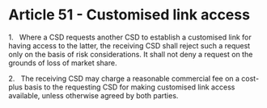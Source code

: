 # Article 51 - Customised link access


1.   Where a CSD requests another CSD to establish a customised link for having access to the latter, the receiving CSD shall reject such a request only on the basis of risk considerations. It shall not deny a request on the grounds of loss of market share.

2.   The receiving CSD may charge a reasonable commercial fee on a cost-plus basis to the requesting CSD for making customised link access available, unless otherwise agreed by both parties.
